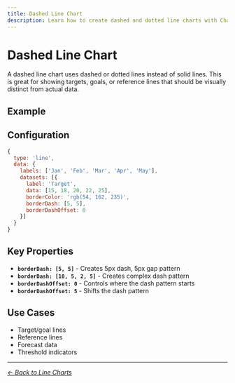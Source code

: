 ```yaml
---
title: Dashed Line Chart
description: Learn how to create dashed and dotted line charts with Chart.js
---
```


# Dashed Line Chart

A dashed line chart uses dashed or dotted lines instead of solid lines. This is great for showing targets, goals, or reference lines that should be visually distinct from actual data.

## Example

<DashedChartExample />

<script setup>
import DashedChartExample from '../components/DashedChartExample.vue'
</script>

## Configuration

```javascript
{
  type: 'line',
  data: {
    labels: ['Jan', 'Feb', 'Mar', 'Apr', 'May'],
    datasets: [{
      label: 'Target',
      data: [15, 18, 20, 22, 25],
      borderColor: 'rgb(54, 162, 235)',
      borderDash: [5, 5],
      borderDashOffset: 0
    }]
  }
}
```

## Key Properties

- **`borderDash: [5, 5]`** - Creates 5px dash, 5px gap pattern
- **`borderDash: [10, 5, 2, 5]`** - Creates complex dash pattern
- **`borderDashOffset: 0`** - Controls where the dash pattern starts
- **`borderDashOffset: 5`** - Shifts the dash pattern

## Use Cases

- Target/goal lines
- Reference lines
- Forecast data
- Threshold indicators

---

*[← Back to Line Charts](/chartjs/line-charts)*
